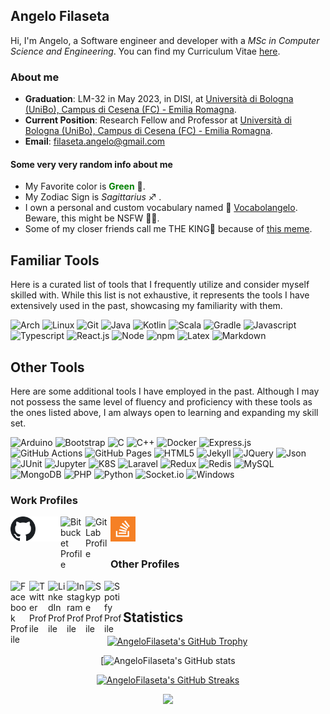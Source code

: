 ## Angelo Filaseta

Hi, I'm Angelo, a Software engineer and developer with a _MSc in Computer Science and Engineering_. You can find my Curriculum Vitae [here](https://github.com/AngeloFilaseta/curriculum-vitae/releases/latest/download/cv-angelo-filaseta.pdf).

### About me

- __Graduation__: LM-32 in May 2023, in DISI, at [Università di Bologna (UniBo), Campus di Cesena (FC) - Emilia Romagna](https://corsi.unibo.it/magistrale/IngegneriaScienzeInformatiche).
- __Current Position__: Research Fellow and Professor at [Università di Bologna (UniBo), Campus di Cesena (FC) - Emilia Romagna](https://www.unibo.it/sitoweb/angelo.filaseta2/).
- __Email__: [filaseta.angelo@gmail.com](mailto:filaseta.angelo@gmail.com)

#### Some very very random info about me

- My Favorite color is <span style="color:green">__Green__</span> :seedling:.
- My Zodiac Sign is _Sagittarius_ :sagittarius: .
- I own a personal and custom vocabulary named :closed_book: [Vocabolangelo](www.vocabolangelo.org). Beware, this might be NSFW :eyes::underage:.
- Some of my closer friends call me THE KING:crown: because of [this meme](https://scontent.fflr2-1.fna.fbcdn.net/v/t1.6435-9/44213897_2222793941329145_2858421681767055360_n.jpg?stp=cp0_dst-jpg_e15_q65_s320x320&_nc_cat=104&ccb=1-7&_nc_sid=110474&_nc_ohc=2s2X1beA9bYAX9dbiTb&_nc_ht=scontent.fflr2-1.fna&oh=00_AfBRSPs9jV4Y7_MIODRhuSGY1tBeU3N2A7xs0Uj1OPZB4A&oe=64D61169).

## Familiar Tools

Here is a curated list of tools that I frequently utilize and consider myself skilled with. While this list is not exhaustive, it represents the tools I have extensively used in the past, showcasing my familiarity with them.

![Arch](https://img.shields.io/badge/Arch_Linux-1793D1?style=for-the-badge&logo=arch-linux&logoColor=white)
![Linux](https://img.shields.io/badge/Linux-FCC624?style=for-the-badge&logo=linux&logoColor=black)
![Git](https://img.shields.io/badge/GIT-E44C30?style=for-the-badge&logo=git&logoColor=white)
![Java](https://img.shields.io/badge/java-%23ED8B00.svg?style=for-the-badge&logo=openjdk&logoColor=white)
![Kotlin](https://img.shields.io/badge/Kotlin-0095D5?&style=for-the-badge&logo=kotlin&logoColor=white)
![Scala](https://img.shields.io/badge/Scala-DC322F?style=for-the-badge&logo=scala&logoColor=white)
![Gradle](https://img.shields.io/badge/gradle-02303A?style=for-the-badge&logo=gradle&logoColor=white)
![Javascript](https://img.shields.io/badge/JavaScript-323330?style=for-the-badge&logo=javascript&logoColor=F7DF1E)
![Typescript](https://img.shields.io/badge/TypeScript-007ACC?style=for-the-badge&logo=typescript&logoColor=white)
![React.js](https://img.shields.io/badge/React-20232A?style=for-the-badge&logo=react&logoColor=61DAFB)
![Node](https://img.shields.io/badge/Node.js-339933?style=for-the-badge&logo=nodedotjs&logoColor=white)
![npm](https://img.shields.io/badge/npm-CB3837?style=for-the-badge&logo=npm&logoColor=white)
![Latex](https://img.shields.io/badge/LaTeX-47A141?style=for-the-badge&logo=LaTeX&logoColor=white)
![Markdown](https://img.shields.io/badge/Markdown-000000?style=for-the-badge&logo=markdown&logoColor=white)

## Other Tools
Here are some additional tools I have employed in the past. Although I may not possess the same level of fluency and proficiency with these tools as the ones listed above, I am always open to learning and expanding my skill set.


![Arduino](https://img.shields.io/badge/Arduino-00979D?style=for-the-badge&logo=Arduino&logoColor=white)
![Bootstrap](https://img.shields.io/badge/Bootstrap-563D7C?style=for-the-badge&logo=bootstrap&logoColor=white)
![C](https://img.shields.io/badge/C-00599C?style=for-the-badge&logo=c&logoColor=white)
![C++](https://img.shields.io/badge/C%2B%2B-00599C?style=for-the-badge&logo=c%2B%2B&logoColor=white)
![Docker](https://img.shields.io/badge/Docker-2CA5E0?style=for-the-badge&logo=docker&logoColor=white)
![Express.js](https://img.shields.io/badge/Express.js-000000?style=for-the-badge&logo=express&logoColor=white)
![GitHub Actions](https://img.shields.io/badge/GitHub_Actions-2088FF?style=for-the-badge&logo=github-actions&logoColor=white)
![GitHub Pages](https://img.shields.io/badge/GitHub%20Pages-222222?style=for-the-badge&logo=GitHub%20Pages&logoColor=white)
![HTML5](https://img.shields.io/badge/HTML5-E34F26?style=for-the-badge&logo=html5&logoColor=white)
![Jekyll](https://img.shields.io/badge/Jekyll-CC0000?style=for-the-badge&logo=Jekyll&logoColor=white)
![JQuery](https://img.shields.io/badge/jQuery-0769AD?style=for-the-badge&logo=jquery&logoColor=white)
![Json](https://img.shields.io/badge/json-5E5C5C?style=for-the-badge&logo=json&logoColor=white)
![JUnit](https://img.shields.io/badge/Junit5-25A162?style=for-the-badge&logo=junit5&logoColor=white)
![Jupyter](https://img.shields.io/badge/Jupyter-F37626.svg?&style=for-the-badge&logo=Jupyter&logoColor=white)
![K8S](https://img.shields.io/badge/kubernetes-326ce5.svg?&style=for-the-badge&logo=kubernetes&logoColor=white)
![Laravel](https://img.shields.io/badge/Laravel-FF2D20?style=for-the-badge&logo=laravel&logoColor=white)
![Redux](https://img.shields.io/badge/Redux-593D88?style=for-the-badge&logo=redux&logoColor=white)
![Redis](https://img.shields.io/badge/redis-%23DD0031.svg?&style=for-the-badge&logo=redis&logoColor=white)
![MySQL](https://img.shields.io/badge/MySQL-005C84?style=for-the-badge&logo=mysql&logoColor=white)
![MongoDB](https://img.shields.io/badge/MongoDB-4EA94B?style=for-the-badge&logo=mongodb&logoColor=white)
![PHP](https://img.shields.io/badge/PHP-777BB4?style=for-the-badge&logo=php&logoColor=white)
![Python](https://img.shields.io/badge/Python-FFD43B?style=for-the-badge&logo=python&logoColor=blue)
![Socket.io](https://img.shields.io/badge/Socket.io-010101?&style=for-the-badge&logo=Socket.io&logoColor=white)
![Windows](https://img.shields.io/badge/Windows-0078D6?style=for-the-badge&logo=windows&logoColor=white)

### Work Profiles

<a href="https://github.com/AngeloFilaseta/#gh-light-mode-only">
    <img align="left" width="40px" alt="GitHub Profile" src="/.github/images/gh-black.svg"/>
</a>

<a href="https://github.com/AngeloFilaseta/#gh-dark-mode-only">
    <img align="left" width="40px" alt="GitHub Profile" src="/.github/images/gh-white.svg"/>
</a>

[<img align="left" width="40px" alt="Bitbucket Profile" src="https://cdn.jsdelivr.net/gh/devicons/devicon/icons/bitbucket/bitbucket-original.svg"/>](https://bitbucket.org/AngeloFilaseta/)

[<img align="left" width="40px" alt="GitLab Profile" src="https://cdn.jsdelivr.net/gh/devicons/devicon/icons/gitlab/gitlab-original.svg"/>](https://gitlab.com/angelo.filaseta)

[<img width="40px" alt="StackOverflow Profile" src="https://raw.githubusercontent.com/edent/SuperTinyIcons/9f13284dfaa5ec877e42fff53f0bc6ba6ff82953/images/svg/stackoverflow.svg"/>](https://stackoverflow.com/users/16766145/angelofilaseta)
<br/>

### Other Profiles
[<img align="left" alt="Facebook Profile" width="30px" src="https://cdn.jsdelivr.net/gh/devicons/devicon/icons/facebook/facebook-original.svg"/>](https://www.facebook.com/angelo.filaseta/)
[<img align="left" alt="Twitter Profile" width="30px" src="https://cdn.jsdelivr.net/gh/devicons/devicon/icons/twitter/twitter-original.svg"/>](https://twitter.com/angelo_filaseta)
[<img align="left" alt="LinkedIn Profile" width="30px" src="https://cdn.jsdelivr.net/gh/devicons/devicon/icons/linkedin/linkedin-original.svg"/>](https://www.linkedin.com/in/angelofilaseta)
[<img align="left" alt="Instagram Profile" width="30px" src="https://upload.wikimedia.org/wikipedia/commons/9/96/Instagram.svg" />](https://www.instagram.com/angelo.filaseta)
[<img align="left" alt="Skype Profile" width="30px" src="https://upload.wikimedia.org/wikipedia/commons/6/60/Skype_logo_%282019%E2%80%93present%29.svg"/>](https://join.skype.com/invite/iRFhATZSh58Q)
[<img align="left" alt="Spotify Profile" width="30px"
src="https://upload.wikimedia.org/wikipedia/commons/1/19/Spotify_logo_without_text.svg"/>](https://open.spotify.com/user/052dn7tjl8haesbwolunk8bg0)

<br/>

## Statistics


<div align="center">

 [![AngeloFilaseta's GitHub Trophy](https://github-profile-trophy.vercel.app/?username=AngeloFilaseta&theme=onestar&row=2&column=3&rank=-C)](https://github.com/ryo-ma/github-profile-trophy)

[![AngeloFilaseta's GitHub stats](https://github-readme-stats-git-masterrstaa-rickstaa.vercel.app/api?username=AngeloFilaseta&theme=merko)

[![AngeloFilaseta's GitHub Streaks](https://github-readme-streak-stats.herokuapp.com/?user=AngeloFilaseta&theme=merko)](https://github.com/DenverCoder1/github-readme-streak-stats)

![](https://github-profile-summary-cards.vercel.app/api/cards/profile-details?username=AngeloFilaseta&theme=nord_dark)
</div>
